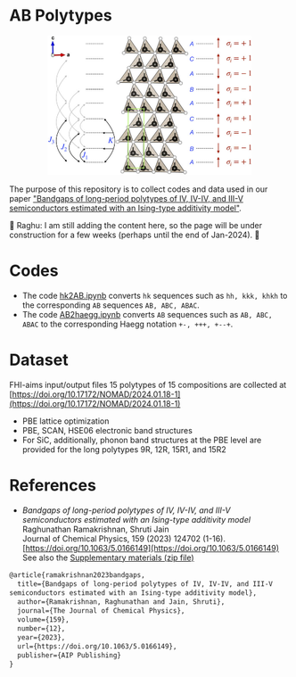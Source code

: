 # AB Polytypes 

<a>
<center><img src="https://github.com/raghurama123/AB_polytypes/blob/main/4H.jpeg"  height="250"></center>
</a>

The purpose of this repository is to collect codes and data used in our paper ["Bandgaps of long-period polytypes of IV, IV-IV, and III-V semiconductors estimated with an Ising-type additivity model"](https://doi.org/10.1063/5.0166149).  

:construction: Raghu: I am still adding the content here, so the page will be under construction for a few weeks (perhaps until the end of Jan-2024). :construction: 

# Codes
- The code [hk2AB.ipynb](https://github.com/raghurama123/AB_polytypes/blob/main/ipynb/hk2AB.ipynb) converts `hk` sequences such as `hh, kkk, khkh` to the corresponding `AB` sequences `AB, ABC, ABAC`.
- The code [AB2haegg.ipynb](https://github.com/raghurama123/AB_polytypes/blob/main/ipynb/AB2Haegg.ipynb) converts `AB` sequences such as `AB, ABC, ABAC` to the corresponding Haegg notation `+-, +++, +--+`.

# Dataset
FHI-aims input/output files 15 polytypes of 15 compositions are collected at [https://doi.org/10.17172/NOMAD/2024.01.18-1](https://doi.org/10.17172/NOMAD/2024.01.18-1)
- PBE lattice optimization
- PBE, SCAN, HSE06 electronic band structures
- For SiC, additionally, phonon band structures at the PBE level are provided for the long polytypes 9R, 12R, 15R1, and 15R2


# References
- _Bandgaps of long-period polytypes of IV, IV-IV, and III-V semiconductors estimated with an Ising-type additivity model_    
Raghunathan Ramakrishnan, Shruti Jain    
Journal of Chemical Physics, 159 (2023) 124702 (1-16).   
[https://doi.org/10.1063/5.0166149](https://doi.org/10.1063/5.0166149)      
See also the [Supplementary materials (zip file)](https://pubs.aip.org/jcp/article-supplement/2912689/zip/124702_1_5.0166149.suppl_material/)

```
@article{ramakrishnan2023bandgaps,
  title={Bandgaps of long-period polytypes of IV, IV-IV, and III-V semiconductors estimated with an Ising-type additivity model},
  author={Ramakrishnan, Raghunathan and Jain, Shruti},
  journal={The Journal of Chemical Physics},
  volume={159},
  number={12},
  year={2023},
  url={https://doi.org/10.1063/5.0166149},
  publisher={AIP Publishing}
}
```
